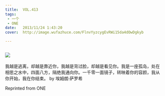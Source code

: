 ```yaml
---
title:	VOL.413
tags:
 - 一个
 - ONE
date:	2013/11/24 1:43:20
cover:	http://image.wufazhuce.com/FlnvYyzcygEvRWi15da4dOwDgkyb

---
```

![](http://image.wufazhuce.com/FlnvYyzcygEvRWi15da4dOwDgkyb)
---

我越是逃离，却越是靠近你，我越是背过脸，却越是看见你。我是一座孤岛，处在相思之水中，四面八方，隔绝我通向你。一千零一面镜子，转映着你的容颜，我从你开始，我在你结束。 by 埃姆朗·萨罗希
 
Reprinted from ONE

